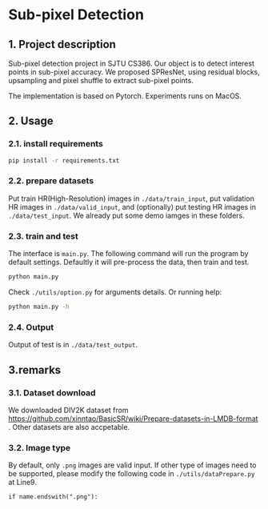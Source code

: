 # Sub-pixel Detection

## 1. Project description

Sub-pixel detection project in SJTU CS386. Our object is to detect interest points in sub-pixel accuracy. We proposed SPResNet, using residual blocks, upsampling and pixel shuffle to extract sub-pixel points.

The implementation is based on Pytorch. Experiments runs on MacOS.

## 2. Usage

### 2.1. install requirements

```bash
pip install -r requirements.txt
```

### 2.2. prepare datasets

Put train HR(High-Resolution) images in `./data/train_input`, put validation HR images in `./data/valid_input`, and (optionally) put testing HR images in `./data/test_input`.   We already put some demo iamges in these folders.

### 2.3. train and test

The interface is `main.py`. The following command will run the program by default settings. Defaultly it will pre-process the data, then train and test.

```bash
python main.py
```

Check `./utils/option.py` for arguments details. Or running help:

```bash
python main.py -h
```

### 2.4. Output

Output of test is in `./data/test_output`.

## 3.remarks

### 3.1. Dataset download

We downloaded DIV2K dataset from https://github.com/xinntao/BasicSR/wiki/Prepare-datasets-in-LMDB-format .  Other datasets are also accpetable.

### 3.2. Image type

By default, only `.png` images are valid input. If other type of images need to be supported, please modify the following code in `./utils/dataPrepare.py` at Line9.

```
if name.endswith(".png"): 
```

